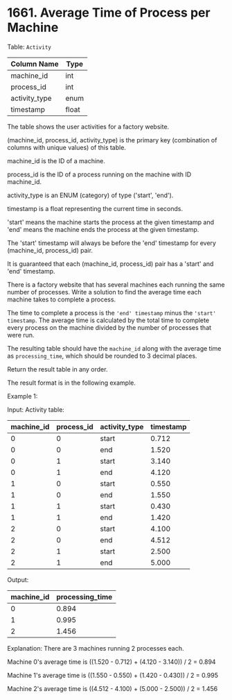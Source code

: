 # 1661. Average Time of Process per Machine

Table: ```Activity```


| Column Name    | Type    |
|----------------|---------|
| machine_id     | int     |
| process_id     | int     |
| activity_type  | enum    |
| timestamp      | float   |

The table shows the user activities for a factory website.

(machine_id, process_id, activity_type) is the primary key (combination of columns with unique values) of this table.

machine_id is the ID of a machine.

process_id is the ID of a process running on the machine with ID machine_id.

activity_type is an ENUM (category) of type ('start', 'end').

timestamp is a float representing the current time in seconds.

'start' means the machine starts the process at the given timestamp and 'end' means the machine ends the process at the given timestamp.

The 'start' timestamp will always be before the 'end' timestamp for every (machine_id, process_id) pair.

It is guaranteed that each (machine_id, process_id) pair has a 'start' and 'end' timestamp.
 

There is a factory website that has several machines each running the same number of processes. Write a solution to find the average time each machine takes to complete a process.

The time to complete a process is the ```'end' timestamp``` minus the ```'start' timestamp```. The average time is calculated by the total time to complete every process on the machine divided by the number of processes that were run.

The resulting table should have the ```machine_id``` along with the average time as ```processing_time```, which should be rounded to 3 decimal places.

Return the result table in any order.

The result format is in the following example.

 

Example 1:

Input: 
Activity table:

| machine_id | process_id | activity_type | timestamp |
|------------|------------|---------------|-----------|
| 0          | 0          | start         | 0.712     |
| 0          | 0          | end           | 1.520     |
| 0          | 1          | start         | 3.140     |
| 0          | 1          | end           | 4.120     |
| 1          | 0          | start         | 0.550     |
| 1          | 0          | end           | 1.550     |
| 1          | 1          | start         | 0.430     |
| 1          | 1          | end           | 1.420     |
| 2          | 0          | start         | 4.100     |
| 2          | 0          | end           | 4.512     |
| 2          | 1          | start         | 2.500     |
| 2          | 1          | end           | 5.000     |

Output: 

| machine_id | processing_time |
|------------|-----------------|
| 0          | 0.894           |
| 1          | 0.995           |
| 2          | 1.456           |

Explanation: 
There are 3 machines running 2 processes each.

Machine 0's average time is ((1.520 - 0.712) + (4.120 - 3.140)) / 2 = 0.894

Machine 1's average time is ((1.550 - 0.550) + (1.420 - 0.430)) / 2 = 0.995

Machine 2's average time is ((4.512 - 4.100) + (5.000 - 2.500)) / 2 = 1.456
